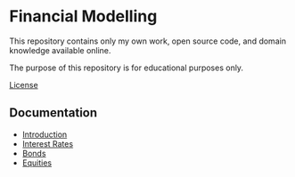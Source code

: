 # Financial Modelling

This repository contains only my own work, open source code, and domain knowledge available online.

The purpose of this repository is for educational purposes only.

[License](license.txt)

## Documentation

- [Introduction](quant-library/documentation/1_introduction.md)
- [Interest Rates](quant-library/documentation/2_interest-rates.md)
- [Bonds](quant-library/documentation/3_bonds.md)
- [Equities](quant-library/documentation/4_equities.md)
